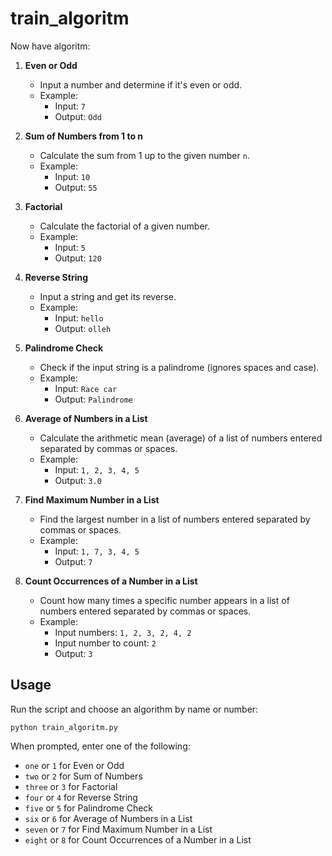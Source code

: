 # train_algoritm

Now have algoritm:

1. **Even or Odd**

   - Input a number and determine if it's even or odd.
   - Example:
     - Input: `7`
     - Output: `Odd`

2. **Sum of Numbers from 1 to n**

   - Calculate the sum from 1 up to the given number `n`.
   - Example:
     - Input: `10`
     - Output: `55`

3. **Factorial**

   - Calculate the factorial of a given number.
   - Example:
     - Input: `5`
     - Output: `120`

4. **Reverse String**

   - Input a string and get its reverse.
   - Example:
     - Input: `hello`
     - Output: `olleh`

5. **Palindrome Check**

   - Check if the input string is a palindrome (ignores spaces and case).
   - Example:
     - Input: `Race car`
     - Output: `Palindrome`

6. **Average of Numbers in a List**

   - Calculate the arithmetic mean (average) of a list of numbers entered separated by commas or spaces.
   - Example:
     - Input: `1, 2, 3, 4, 5`
     - Output: `3.0`

7. **Find Maximum Number in a List**

   - Find the largest number in a list of numbers entered separated by commas or spaces.
   - Example:
     - Input: `1, 7, 3, 4, 5`
     - Output: `7`

8. **Count Occurrences of a Number in a List**

   - Count how many times a specific number appears in a list of numbers entered separated by commas or spaces.
   - Example:
     - Input numbers: `1, 2, 3, 2, 4, 2`
     - Input number to count: `2`
     - Output: `3`

## Usage

Run the script and choose an algorithm by name or number:

```
python train_algoritm.py
```

When prompted, enter one of the following:

- `one` or `1` for Even or Odd
- `two` or `2` for Sum of Numbers
- `three` or `3` for Factorial
- `four` or `4` for Reverse String
- `five` or `5` for Palindrome Check
- `six` or `6` for Average of Numbers in a List
- `seven` or `7` for Find Maximum Number in a List
- `eight` or `8` for Count Occurrences of a Number in a List
